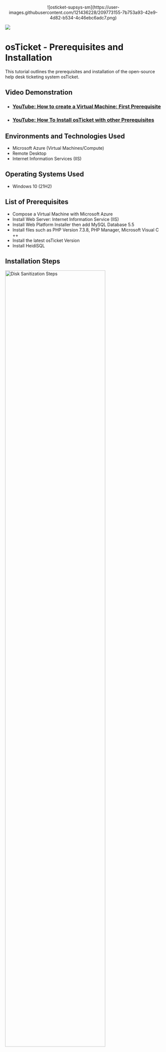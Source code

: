 <p align="center">
![osticket-supsys-sm](https://user-images.githubusercontent.com/121436228/209773155-7b753a93-42e9-4d82-b534-4c46ebc6adc7.png)
</p>
  
  
<img src="[https://%3A%2F%2Fwww.synaxiom.com%2Fos-ticket-helpdesk%2F&psig=AOvVaw24gg4DD2d1ZF650TmKB0qI&ust=1672296459388000&source=images&cd=vfe&ved=0CA8QjRxqFwoTCKj6ifbbm_wCFQAAAAAdAAAAABAc)"/>
</p>

<h1>osTicket - Prerequisites and Installation</h1>
This tutorial outlines the prerequisites and installation of the open-source help desk ticketing system osTicket.<br />


<h2>Video Demonstration</h2>


- ### [YouTube: How to create a Virtual Machine: First Prerequisite](https://youtu.be/YGWak28859s)
- ### [YouTube: How To Install osTicket with other Prerequisites](https://www.youtube.com)

<h2>Environments and Technologies Used</h2>

- Microsoft Azure (Virtual Machines/Compute)
- Remote Desktop
- Internet Information Services (IIS)

<h2>Operating Systems Used </h2>

- Windows 10</b> (21H2)

<h2>List of Prerequisites</h2>

- Compose a Virtual Machine with Microsoft Azure
- Install Web Server: Internet Information Service (IIS)
- Install Web Platform Installer then add MySQL Database 5.5
- Install files such as PHP Version 7.3.8, PHP Manager, Microsoft Visual C ++
- Install the latest osTicket Version 
- Install HeidiSQL

<h2>Installation Steps</h2>

<p>
<img src="https://i.imgur.com/DJmEXEB.png" height="80%" width="80%" alt="Disk Sanitization Steps"/>
</p>
<p>
Lorem ipsum dolor sit amet, consectetur adipiscing elit, sed do eiusmod tempor incididunt ut labore et dolore magna aliqua. Ut enim ad minim veniam, quis nostrud exercitation ullamco laboris nisi ut aliquip ex ea commodo consequat. Duis aute irure dolor in reprehenderit in voluptate velit esse cillum dolore eu fugiat nulla pariatur.
</p>
<br />

<p>
<img src="https://i.imgur.com/DJmEXEB.png" height="80%" width="80%" alt="Disk Sanitization Steps"/>
</p>
<p>
Lorem ipsum dolor sit amet, consectetur adipiscing elit, sed do eiusmod tempor incididunt ut labore et dolore magna aliqua. Ut enim ad minim veniam, quis nostrud exercitation ullamco laboris nisi ut aliquip ex ea commodo consequat. Duis aute irure dolor in reprehenderit in voluptate velit esse cillum dolore eu fugiat nulla pariatur.
</p>
<br />

<p>
<img src="https://i.imgur.com/DJmEXEB.png" height="80%" width="80%" alt="Disk Sanitization Steps"/>
</p>
<p>
Lorem ipsum dolor sit amet, consectetur adipiscing elit, sed do eiusmod tempor incididunt ut labore et dolore magna aliqua. Ut enim ad minim veniam, quis nostrud exercitation ullamco laboris nisi ut aliquip ex ea commodo consequat. Duis aute irure dolor in reprehenderit in voluptate velit esse cillum dolore eu fugiat nulla pariatur.
</p>
<br />
